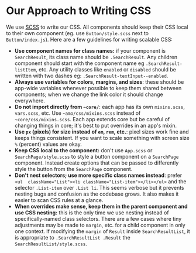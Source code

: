 # Our Approach to Writing CSS

We use [SCSS](http://sass-lang.com/documentation/file.SCSS_FOR_SASS_USERS.html) to write our CSS. All components should keep their CSS local to their own component (eg. use `Button/style.scss` next to `Button/index.js`). Here are a few guidelines for writing scalable CSS:

* **Use component names for class names:** if your component is `SearchResult`, its class name should be `.SearchResult`. Any children component should start with the component name eg `.SearchResult-listItem`, etc. Any utility classes like `enabled` or `disabled` should be written with two dashes eg: `.SearchResult-textInput--enabled`.
* **Always use variables for colors, margins, and sizes**: these should be app-wide variables whenever possible to keep them shared between components; when we change the link color it should change everywhere.
* **Do not import directly from `~core/`**: each app has its own `mixins.scss`, `vars.scss`, etc. Use `~amo/css/mixins.scss` instead of `~core/css/mixins.scss`. Each app extends core but be careful of changing things in core; it's best to put overrides in an app's mixin.
* **Use `px` (pixels) for size instead of `em`, `rem`, etc.**: pixel sizes work fine and keeps things consistent. If you want to scale something with screen size `%` (percent) values are okay.
* **Keep CSS local to the component:** don't use `App.scss` or `SearchPage/style.scss` to style a button component on a `SearchPage` component. Instead create options that can be passed to differently style the button from the `SearchPage` component.
* **Don't nest selectors; use more specific class names instead**: prefer `<ul  className="List"><li className="List-item"></li></ul>` and the selector `.List-item` over `.List li`. This seems verbose but it prevents nesting bugs and confusion as the codebase grows. It also makes it easier to scan CSS rules at a glance.
* **When overrides make sense, keep them in the parent component and use CSS nesting:** this is the only time we use nesting instead of specifically-named class selectors. There are a few cases where tiny adjustments may be made to `margin`, etc. for a child component in only one context. If modifying the `margin` of `Result` inside `SearchResultList`, it is appropriate to `.SearchResultList .Result` the `SearchResultList/style.scss`.
